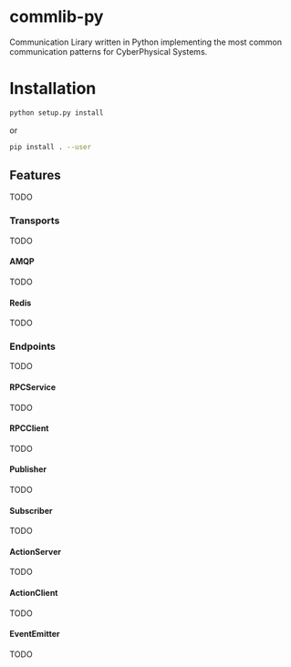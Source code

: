 # commlib-py
Communication Lirary written in Python implementing the most common communication patterns for CyberPhysical Systems.


# Installation


```bash
python setup.py install
```

or

```bash
pip install . --user
```

## Features
TODO

### Transports
TODO

#### AMQP
TODO

#### Redis
TODO

### Endpoints
TODO

#### RPCService
TODO

#### RPCClient
TODO

#### Publisher
TODO

#### Subscriber
TODO

#### ActionServer
TODO

#### ActionClient
TODO

#### EventEmitter
TODO
